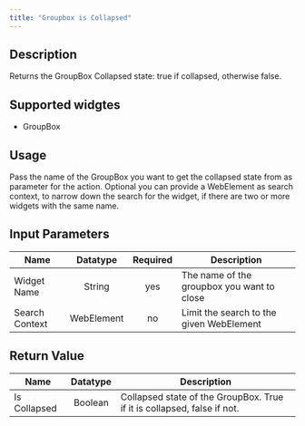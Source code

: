 ```yaml
---
title: "Groupbox is Collapsed"
---
```

## Description
Returns the GroupBox Collapsed state: true if collapsed, otherwise false.

## Supported widgtes
 + GroupBox

## Usage
Pass the name of the GroupBox you want to get the collapsed state from as parameter for the action.
Optional you can provide a WebElement as search context, to narrow down the search for the widget, if there are two or more widgets with the same name.

## Input Parameters

Name | Datatype | Required | Description
---- |:--------:| :-------:|---------------
Widget Name | String | yes | The name of the groupbox you want to close
Search Context | WebElement | no | Limit the search to the given WebElement

## Return Value

Name | Datatype | Description
---- | :---------: | ---------------
Is Collapsed | Boolean | Collapsed state of the GroupBox. True if it is collapsed, false if not.
